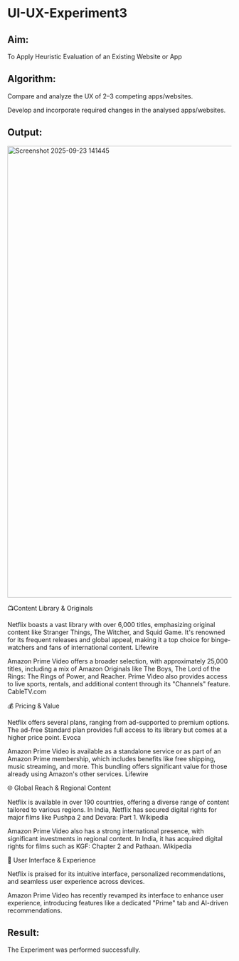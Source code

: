# UI-UX-Experiment3

## Aim:
To Apply Heuristic Evaluation of an Existing Website or App
## Algorithm:
Compare and analyze the UX of 2–3 competing apps/websites.

Develop and incorporate required changes in the analysed apps/websites.
## Output:
<img width="1919" height="1013" alt="Screenshot 2025-09-23 141445" src="https://github.com/user-attachments/assets/ea5af81f-9b2a-4c14-a847-18f5a4caa4ca" />

📺Content Library & Originals

Netflix boasts a vast library with over 6,000 titles, emphasizing original content like Stranger Things, The Witcher, and Squid Game. It's renowned for its frequent releases and global appeal, making it a top choice for binge-watchers and fans of international content. 
Lifewire

Amazon Prime Video offers a broader selection, with approximately 25,000 titles, including a mix of Amazon Originals like The Boys, The Lord of the Rings: The Rings of Power, and Reacher. Prime Video also provides access to live sports, rentals, and additional content through its "Channels" feature. 
CableTV.com

💰 Pricing & Value

Netflix offers several plans, ranging from ad-supported to premium options. The ad-free Standard plan provides full access to its library but comes at a higher price point. 
Evoca

Amazon Prime Video is available as a standalone service or as part of an Amazon Prime membership, which includes benefits like free shipping, music streaming, and more. This bundling offers significant value for those already using Amazon's other services. 
Lifewire

🌐 Global Reach & Regional Content

Netflix is available in over 190 countries, offering a diverse range of content tailored to various regions. In India, Netflix has secured digital rights for major films like Pushpa 2 and Devara: Part 1. 
Wikipedia

Amazon Prime Video also has a strong international presence, with significant investments in regional content. In India, it has acquired digital rights for films such as KGF: Chapter 2 and Pathaan. 
Wikipedia

📱 User Interface & Experience

Netflix is praised for its intuitive interface, personalized recommendations, and seamless user experience across devices.

Amazon Prime Video has recently revamped its interface to enhance user experience, introducing features like a dedicated "Prime" tab and AI-driven recommendations.


## Result:
The Experiment was performed successfully.

